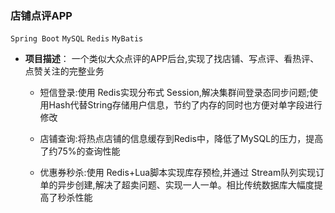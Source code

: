 ### 店铺点评APP

`Spring Boot` `MySQL` `Redis` `MyBatis` 

- **项目描述**：
    一个类似大众点评的APP后台,实现了找店铺、写点评、看热评、点赞关注的完整业务

    
    
    - 短信登录:使用 Redis实现分布式 Session,解决集群间登录态同步问题;使用Hash代替String存储用户信息，节约了内存的同时也方便对单字段进行修改
    
    - 店铺查询:将热点店铺的信息缓存到Redis中，降低了MySQL的压力，提高了约75%的查询性能
    
    - 优惠券秒杀:使用 Redis+Lua脚本实现库存预检,并通过 Stream队列实现订单的异步创建,解决了超卖问题、实现一人一单。相比传统数据库大幅度提高了秒杀性能